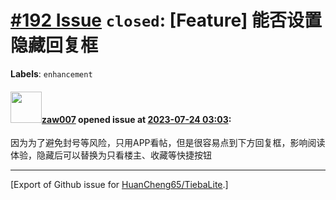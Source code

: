 # [\#192 Issue](https://github.com/HuanCheng65/TiebaLite/issues/192) `closed`: [Feature] 能否设置隐藏回复框
**Labels**: `enhancement`


#### <img src="https://avatars.githubusercontent.com/u/25732226?v=4" width="50">[zaw007](https://github.com/zaw007) opened issue at [2023-07-24 03:03](https://github.com/HuanCheng65/TiebaLite/issues/192):

因为为了避免封号等风险，只用APP看帖，但是很容易点到下方回复框，影响阅读体验，隐藏后可以替换为只看楼主、收藏等快捷按钮




-------------------------------------------------------------------------------



[Export of Github issue for [HuanCheng65/TiebaLite](https://github.com/HuanCheng65/TiebaLite).]
